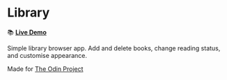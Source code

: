 # Library

:books: **[Live Demo](https://ikaz1.github.io/library/)**

Simple library browser app. Add and delete books, change reading status, and customise appearance.

Made for [The Odin Project](https://www.theodinproject.com/lessons/node-path-javascript-library)
